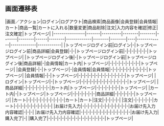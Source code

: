 ## 画面遷移表
|画面／アクション|ログイン|ログアウト|商品検索|商品画像|会員登録|会員情報|カート|商品一覧|カートに入れる|数量変更|商品削除|注文|入力内容を確認|修正|注文確定|トップページ|
|----------------|-------|----------|--------|--------|-------|--------|------|--------|-------------|--------|--------|----|-------------|-------------|------------|
|トップページログイン前|ログイン|-|トップページログイン前|商品詳細|会員登録|-|-|トップページログイン前|-|-|-|-|-|-|-|トップページ|
|トップページログイン後|-|トップページログイン前|トップページログイン後|商品詳細|-|会員情報|カート内|トップページ|-|-|-|-|-|-|-|-|-|トップページ|
|会員登録|-|-|トップページ|-|会員情報|会員情報|-|-|-|-|-|-|-|-|-|-|-|トップページ|
|会員情報|-|-|トップページ|-|-|-|-|-|-|-|-|-|-|-|-|-|-|トップページ|
|ログイン|トップページ|-|トップページ|-|-|-|-|-|-|-|-|-|-|-|-|-|-|トップページ|
|商品詳細|-|-|-|-|-|-|-|-|カート内|トップページ|-|-|-|-|-|-|-|トップページ|
|カート内|-|トップページ|トップページ|-|-|-|-|-|-|-|商品詳細|-|-|-|-|-|-|トップページ|
|カート|-|-|-|-|-|-|-|-|-|-|-|カート|カート|注文|-|-|-|-|-|
|注文|-|-|-|-|-|-|カート|-|-|-|-|-|-|-|-|-|-|-|
|お届け先入力|-|-|-|-|-|-|-|-|-|-|-|-|-|-|お届け先入力内容確認|-|-|-|
|お届け先入力内容確認|-|-|-|-|-|-|-|-|-|-|-|-|-|-|-|お届け先入力|購入完了|-|
|購入完了|-|-|-|-|-|-|-|-|-|-|-|-|-|-|-|-|-|トップページ|
